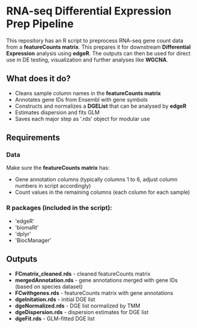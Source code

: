 # RNA-seq Differential Expression Prep Pipeline  

This repository has an R script to preprocess RNA-seq gene count data from a **featureCounts matrix**. This prepares it for downstream **Differential Expression** analysis using **edgeR**. The outputs can then be used for direct use in DE testing, visualization and further analyses like **WGCNA**. 

## What does it do?  

* Cleans sample column names in the **featureCounts matrix**
* Annotates gene IDs from Ensembl with gene symbols
* Constructs and normalizes a **DGEList** that can be analysed by **edgeR**
* Estimates dispersion and fits GLM
* Saves each major step as '.rds' object for modular use

## Requirements   

### Data    
Make sure the **featureCounts matrix** has:  
  - Gene annotation columns (typically columns 1 to 6, adjust column numbers in script accordingly)  
  - Count values in the remaining columns (each column for each sample)  

### R packages (included in the script):
  - 'edgeR'
  - 'biomaRt'
  - 'dplyr'
  - 'BiocManager'  

## Outputs  
* **FCmatrix_cleaned.rds** - cleaned featureCounts matrix
* **mergedAnnotation.rds** - gene annotations merged with gene IDs (based on species dataset)
* **FCwithgenes.rds** - featureCounts matrix with gene annotations
* **dgeInitation.rds** - initial DGE list
* **dgeNormalized.rds** - DGE list normalized by TMM
* **dgeDispersion.rds** - dispersion estimates for DGE list
* **dgeFit.rds** - GLM-fitted DGE list  
